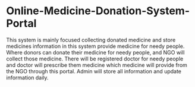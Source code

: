 # Online-Medicine-Donation-System-Portal
This system is mainly focused collecting donated medicine and store medicines information in this system provide medicine for needy people.
Where donors can donate their medicine for needy people, and NGO will collect those medicine.
There will be registered doctor for needy people and doctor will prescribe them medicine which medicine will provide from the NGO through this portal.
Admin will store all information and update information daily.
